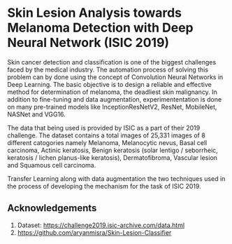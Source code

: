# Skin Lesion Analysis towards Melanoma Detection with Deep Neural Network (ISIC 2019)
Skin cancer detection and classification is one of the biggest challenges faced by the medical industry. The automation process of solving this problem can by done using the concept of Convolution Neural Networks in Deep Learning. The basic objective is to design a reliable and effective method for determination of melanoma, the deadliest skin malignancy. In addition to fine-tuning and data augmentation, experimententation is done on many pre-trained models like InceptionResNetV2, ResNet, MobileNet, NASNet and VGG16.

The data that being used is provided by ISIC as a part of their 2019 challenge. The dataset contains a total images of 25,331 images of 8 different catogories namely Melanoma, Melanocytic nevus, Basal cell carcinoma, Actinic keratosis, Benign keratosis (solar lentigo / seborrheic, keratosis / lichen planus-like keratosis), Dermatofibroma, Vascular lesion and Squamous cell carcinoma.

Transfer Learning along with data augmentation the two techniques used in the process of developing the mechanism for the task of ISIC 2019. 

## Acknowledgements
1)  Dataset: https://challenge2019.isic-archive.com/data.html
2)  https://github.com/aryanmisra/Skin-Lesion-Classifier
